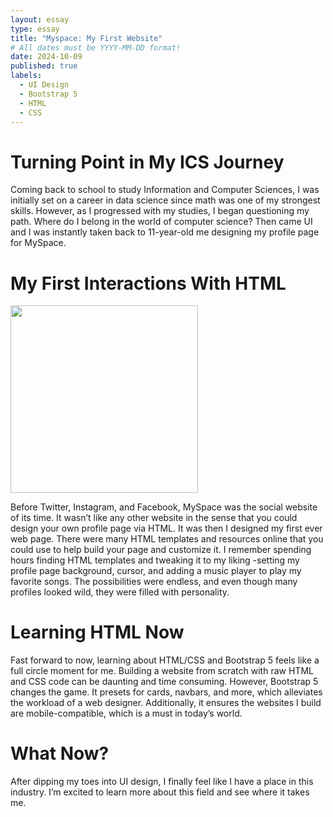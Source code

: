 ```yaml
---
layout: essay
type: essay
title: "Myspace: My First Website"
# All dates must be YYYY-MM-DD format!
date: 2024-10-09
published: true
labels:
  - UI Design
  - Bootstrap 5
  - HTML
  - CSS
---
```


<div>
<h1>Turning Point in My ICS Journey</h1>
<p>Coming back to school to study Information and Computer Sciences, I was initially set on a career in data science since math was one of my strongest skills. However, as I progressed with my studies, I began questioning my path. Where do I belong in the world of computer science? Then came UI and I was instantly taken back to 11-year-old me designing my profile page for MySpace.</p>
</div>

<div>
<h1>My First Interactions With HTML</h1>
<img width="300px" class="rounded float-start pe-4" src="https://ct.pimp-my-profile.com/layouts/m/31259.jpg">
<p>Before Twitter, Instagram, and Facebook, MySpace was the social website of its time. It wasn’t like any other website in the sense that you could design your own profile page via HTML. It was then I designed my first ever web page.  There were many HTML templates and resources online that you could use to help build your page and customize it. I remember spending hours finding HTML templates and tweaking it to my liking -setting my profile page background, cursor, and adding a music player to play my favorite songs. The possibilities were endless, and even though many profiles looked wild, they were filled with personality. </p>
</div>

<div>
<h1>Learning HTML Now</h1>
<p>Fast forward to now, learning about HTML/CSS and Bootstrap 5 feels like a full circle moment for me. Building a website from scratch with raw HTML and CSS code can be daunting and time consuming. However, Bootstrap 5 changes the game. It presets for cards, navbars, and more, which alleviates the workload of a web designer. Additionally, it ensures the websites I build are mobile-compatible, which is a must in today’s world.</p>
</div>

<div>
<h1>What Now?</h1>
<p>After dipping my toes into UI design, I finally feel like I have a place in this industry. I’m excited to learn more about this field and see where it takes me. </p>
</div>
